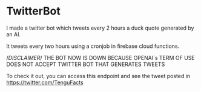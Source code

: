 # TwitterBot
I made a twitter bot which tweets every 2 hours a duck quote generated by an AI.

It tweets every two hours using a cronjob in firebase cloud functions.

/*DISCLAIMER*/ 
THE BOT NOW IS DOWN BECAUSE OPENAI´s TERM OF USE DOES NOT ACCEPT TWITTER BOT THAT GENERATES TWEETS

To check it out, you can access this endpoint 
and see the tweet posted in https://twitter.com/TenguFacts
